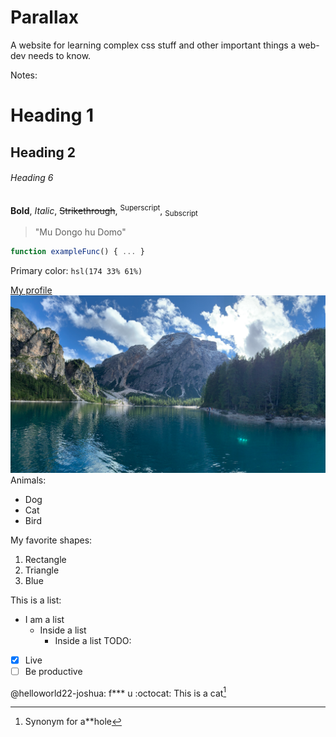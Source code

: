 # Parallax
A website for learning complex css stuff and other important things a web-dev needs to know.

Notes:
# Heading 1
## Heading 2
###### Heading 6
**Bold**, *Italic*, ~~Strikethrough~~, <sup>Superscript</sup>, <sub>Subscript</sub>
>"Mu Dongo hu Domo"
```javascript
function exampleFunc() { ... }
```
Primary color: `hsl(174 33% 61%)`

[My profile](https://github.com/helloworld22-joshua)
![Alt text](media/lake.webp)
Animals:
- Dog
- Cat
- Bird

My favorite shapes:
1. Rectangle
2. Triangle
3. Blue

This is a list:
- I am a list
  - Inside a list
    - Inside a list
TODO:
- [x] Live
- [ ] Be productive

@helloworld22-joshua: f*** u :octocat:
This is a cat[^1]
[^1]: Synonym for a**hole